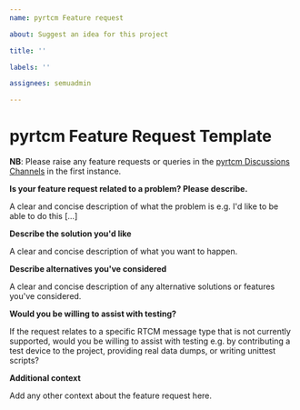```yaml
---
name: pyrtcm Feature request

about: Suggest an idea for this project

title: ''

labels: ''

assignees: semuadmin

---
```

# pyrtcm Feature Request Template

**NB**: Please raise any feature requests or queries in the [pyrtcm Discussions Channels](https://github.com/semuconsulting/pyrtcm/discussions) in the first instance.

**Is your feature request related to a problem? Please describe.**

A clear and concise description of what the problem is e.g. I'd like to be able to do this [...]

**Describe the solution you'd like**

A clear and concise description of what you want to happen.

**Describe alternatives you've considered**

A clear and concise description of any alternative solutions or features you've considered.

**Would you be willing to assist with testing?**

If the request relates to a specific RTCM message type that is not currently supported, would you be willing to assist with testing e.g. by contributing a test device to the project, providing real data dumps, or writing unittest scripts?

**Additional context**

Add any other context about the feature request here.
